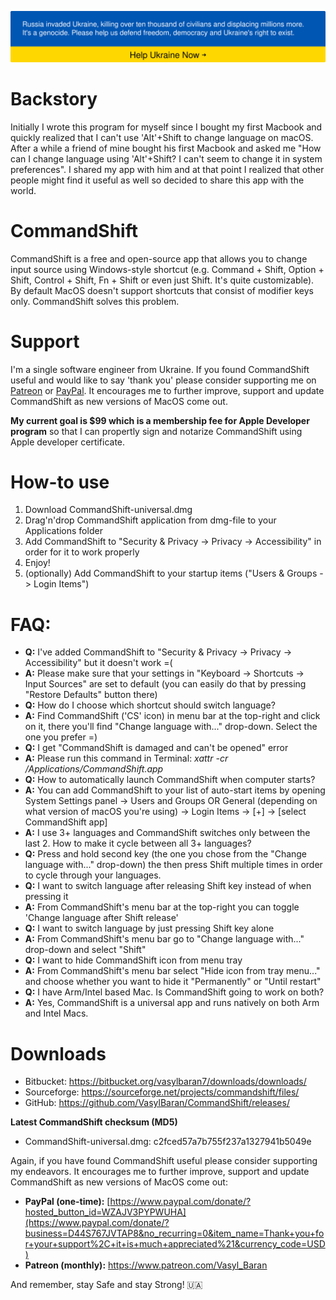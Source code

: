 [![Stand With Ukraine](https://raw.githubusercontent.com/vshymanskyy/StandWithUkraine/main/banner2-direct.svg)](https://vshymanskyy.github.io/StandWithUkraine/)

# Backstory
Initially I wrote this program for myself since I bought my first Macbook and quickly realized that I can't use 'Alt'+Shift to change language on macOS. 
After a while a friend of mine bought his first Macbook and asked me "How can I change language using 'Alt'+Shift? I can't seem to change it in system preferences". I shared my app with him and at that point I realized that other people might find it useful as well so decided to share this app with the world.

# CommandShift
CommandShift is a free and open-source app that allows you to change input source using Windows-style shortcut (e.g. Command + Shift, Option + Shift, Control + Shift, Fn + Shift or even just Shift. It's quite customizable). 
By default MacOS doesn't support shortcuts that consist of modifier keys only. CommandShift solves this problem.

# Support 
I'm a single software engineer from Ukraine. If you found CommandShift useful and would like to say 'thank you' please consider supporting me on [Patreon](https://www.patreon.com/Vasyl_Baran) or [PayPal](https://www.paypal.com/donate/?hosted_button_id=WZAJV3PYPWUHA). It encourages me to further improve, support and update CommandShift as new versions of MacOS come out. 

**My current goal is $99 which is a membership fee for Apple Developer program** so that I can propertly sign and notarize CommandShift using Apple developer certificate.
# How-to use
1. Download CommandShift-universal.dmg
2. Drag'n'drop CommandShift application from dmg-file to your Applications folder
3. Add CommandShift to "Security & Privacy -> Privacy -> Accessibility" in order for it to work properly
4. Enjoy!
5. (optionally) Add CommandShift to your startup items ("Users & Groups -> Login Items")

# FAQ:
* **Q:** I've added CommandShift to "Security & Privacy -> Privacy -> Accessibility" but it doesn't work =(
* **A:** Please make sure that your settings in "Keyboard -> Shortcuts -> Input Sources" are set to default (you can easily do that by pressing "Restore Defaults" button there)
* **Q:** How do I choose which shortcut should switch language?
* **A:** Find CommandShift ('CS' icon) in menu bar at the top-right and click on it, there you'll find "Change language with..." drop-down. Select the one you prefer =) 
* **Q:** I get "CommandShift is damaged and can't be opened" error
* **A:** Please run this command in Terminal: _xattr -cr /Applications/CommandShift.app_
* **Q:** How to automatically launch CommandShift when computer starts?
* **A:** You can add CommandShift to your list of auto-start items by opening System Settings panel -> Users and Groups OR General (depending on what version of macOS you're using) -> Login Items -> [+] -> [select CommandShift app]
* **A:** I use 3+ languages and CommandShift switches only between the last 2. How to make it cycle between all 3+ languages?
* **Q:** Press and hold second key (the one you chose from the "Change language with..." drop-down) the then press Shift multiple times in order to cycle through your languages. 
* **Q:** I want to switch language after releasing Shift key instead of when pressing it
* **A:** From CommandShift's menu bar at the top-right you can toggle 'Change language after Shift release'
* **Q:** I want to switch language by just pressing Shift key alone
* **A:** From CommandShift's menu bar go to "Change language with..." drop-down and select "Shift"
* **Q:** I want to hide CommandShift icon from menu tray
* **A:** From CommandShift's menu bar select "Hide icon from tray menu..." and choose whether you want to hide it "Permanently" or "Until restart"
* **Q:** I have Arm/Intel based Mac. Is CommandShift going to work on both? 
* **A:** Yes, CommandShift is a universal app and runs natively on both Arm and Intel Macs.

# Downloads
* Bitbucket: https://bitbucket.org/vasylbaran7/downloads/downloads/
* Sourceforge: https://sourceforge.net/projects/commandshift/files/
* GitHub: https://github.com/VasylBaran/CommandShift/releases/

**Latest CommandShift checksum (MD5)**
* CommandShift-universal.dmg: c2fced57a7b755f237a1327941b5049e

Again, if you have found CommandShift useful please consider supporting my endeavors. It encourages me to further improve, support and update CommandShift as new versions of MacOS come out:
* **PayPal (one-time):** [https://www.paypal.com/donate/?hosted_button_id=WZAJV3PYPWUHA](https://www.paypal.com/donate/?business=D44S767JVTAP8&no_recurring=0&item_name=Thank+you+for+your+support%2C+it+is+much+appreciated%21&currency_code=USD)
* **Patreon (monthly):** https://www.patreon.com/Vasyl_Baran

And remember, stay Safe and stay Strong! 🇺🇦
